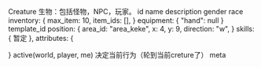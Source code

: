 Creature
生物：包括怪物，NPC，玩家。
id
name
description
gender
race
inventory: {
  max_item: 10,
  item_ids: [],
}
equipment: {
  "hand": null
}
template_id
position: {
    area_id: "area_keke",
    x: 4,
    y: 9,
    direction: "w",
}
skills: {
  暂定
},
attributes: {

}
active(world, player, me) 决定当前行为（轮到当前creture了）
meta

